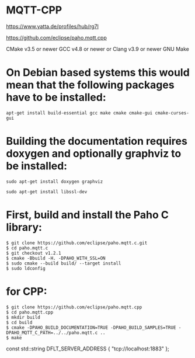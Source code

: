 # MQTT-CPP
https://www.yatta.de/profiles/hub/rg7l

https://github.com/eclipse/paho.mqtt.cpp


CMake v3.5 or newer
GCC v4.8 or newer or Clang v3.9 or newer
GNU Make

# On Debian based systems this would mean that the following packages have to be installed:
```
apt-get install build-essential gcc make cmake cmake-gui cmake-curses-gui
```
# Building the documentation requires doxygen and optionally graphviz to be installed:
```
sudo apt-get install doxygen graphviz

sudo apt-get install libssl-dev
```
# First, build and install the Paho C library:
```
$ git clone https://github.com/eclipse/paho.mqtt.c.git
$ cd paho.mqtt.c
$ git checkout v1.2.1
$ cmake -Bbuild -H. -DPAHO_WITH_SSL=ON
$ sudo cmake --build build/ --target install
$ sudo ldconfig
```
# for CPP:
```
$ git clone https://github.com/eclipse/paho.mqtt.cpp
$ cd paho.mqtt.cpp
$ mkdir build
$ cd build
$ cmake -DPAHO_BUILD_DOCUMENTATION=TRUE -DPAHO_BUILD_SAMPLES=TRUE -DPAHO_MQTT_C_PATH=../../paho.mqtt.c ..
$ make
```
const std::string DFLT_SERVER_ADDRESS	{ "tcp://localhost:1883" };
